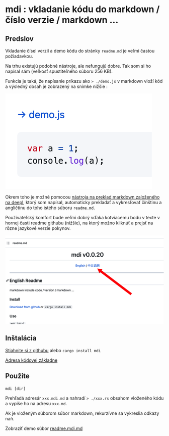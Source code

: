 # mdi : vkladanie kódu do markdown / číslo verzie / markdown ...

## Predslov

Vkladanie čísel verzií a demo kódu do stránky `readme.md` je veľmi častou požiadavkou.

Na trhu existujú podobné nástroje, ale nefungujú dobre. Tak som si ho napísal sám (veľkosť spustiteľného súboru 256 KB).

Funkcia je taká, že napísanie príkazu ako `> ./demo.js` v markdown vloží kód a výsledný obsah je zobrazený na snímke nižšie :

![](https://raw.githubusercontent.com/gcxfd/img/gh-pages/i9g9We.png)

Okrem toho je možné pomocou [nástroja na preklad markdown založeného na deepl](https://rmw.link/log/2021-12-09-markdown-translate), ktorý som napísal, automaticky prekladať a vykresľovať čínštinu a angličtinu do toho istého súboru `readme.md`.

Používateľský komfort bude veľmi dobrý vďaka kotviacemu bodu v texte v hornej časti readme githubu (nižšie), na ktorý možno kliknúť a prejsť na rôzne jazykové verzie pokynov.

![](https://raw.githubusercontent.com/gcxfd/img/gh-pages/YQfKiS.png)

## Inštalácia

[Stiahnite si z githubu](https://github.com/rmw-lib/mdi/releases) alebo `cargo install mdi`

[Adresa kódovej základne](https://github.com/rmw-lib/mdi)

## Použite

`mdi [dir]`

Prehľadá adresár `xxx.mdi.md` a nahradí `> ./xxx.rs` obsahom vloženého kódu a vypíše ho na adresu `xxx.md`.

Ak je vloženým súborom súbor markdown, rekurzívne sa vykreslia odkazy naň.

Zobraziť demo súbor [readme.mdi.md](https://raw.githubusercontent.com/rmw-lib/mdi/master/readme.mdi.md)